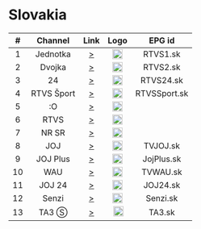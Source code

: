 <h1>Slovakia</h1>

| #   | Channel        | Link  | Logo | EPG id |
|:---:|:--------------:|:-----:|:----:|:------:|
| 1   | Jednotka    | [>](https://yoink-that-stv-jgskjbq68tnj.runkit.sh/?x=1) | <img height="20" src="https://i.imgur.com/T7EWAe7.png"/> | RTVS1.sk |
| 2   | Dvojka    | [>](https://yoink-that-stv-jgskjbq68tnj.runkit.sh/?x=2) | <img height="20" src="https://i.imgur.com/Ksi25UD.png"/> | RTVS2.sk |
| 3   | 24    | [>](https://yoink-that-stv-jgskjbq68tnj.runkit.sh/?x=3) | <img height="20" src="https://i.imgur.com/sdSsFU0.png"/> | RTVS24.sk |
| 4   | RTVS Šport    | [>](https://yoink-that-stv-jgskjbq68tnj.runkit.sh/?x=15) | <img height="20" src="https://i.imgur.com/YzHipRF.png"/> | RTVSSport.sk |
| 5   | :O    | [>](https://yoink-that-stv-jgskjbq68tnj.runkit.sh/?x=4) | <img height="20" src="https://i.imgur.com/Nf5gEDc.png"/> |
| 6   | RTVS    | [>](https://yoink-that-stv-jgskjbq68tnj.runkit.sh/?x=6) | <img height="20" src="https://i.imgur.com/Nf5gEDc.png"/> |
| 7   | NR SR    | [>](https://yoink-that-stv-jgskjbq68tnj.runkit.sh/?x=5) | <img height="20" src="https://i.imgur.com/sPDiS5q.png"/> |
| 8   | JOJ    | [>](https://st01-1.iptv.joj.sk/101-tv-pc.m3u8) | <img height="20" src="https://i.imgur.com/5BAWD0z.png"/> | TVJOJ.sk |
| 9   | JOJ Plus    | [>](https://st01-1.iptv.joj.sk/102-tv-pc.m3u8) | <img height="20" src="https://i.imgur.com/fKPliTj.png"/> | JojPlus.sk |
| 10   | WAU    | [>](https://st01-1.iptv.joj.sk/103-tv-pc.m3u8) | <img height="20" src="https://i.imgur.com/wO5ifff.png"/> | TVWAU.sk |
| 11   | JOJ 24    | [>](https://st01-1.iptv.joj.sk/111-tv-pc.m3u8) | <img height="20" src="https://i.imgur.com/owEVXRE.png"/> | JOJ24.sk |
| 12   | Senzi    | [>](http://lb.streaming.sk/senzi/stream/playlist.m3u8) | <img height="20" src="https://i.imgur.com/W82dwzf.png"/> | Senzi.sk |
| 13   | TA3 Ⓢ    | [>](https://get-a-flippin-ta3-url-dss6dgprdpjf.runkit.sh/) | <img height="20" src="https://i.imgur.com/kPFBxc9.png"/> | TA3.sk |
